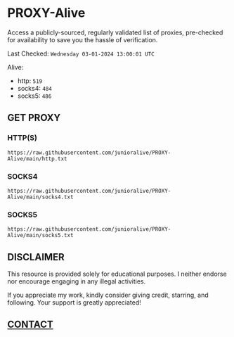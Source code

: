 # PROXY-Alive

Access a publicly-sourced, regularly validated list of proxies, pre-checked for availability to save you the hassle of verification.

Last Checked: `Wednesday 03-01-2024 13:00:01 UTC`

Alive:
- http: `519`
- socks4: `484`
- socks5: `486`

## GET PROXY

### HTTP(S)

```https://raw.githubusercontent.com/junioralive/PROXY-Alive/main/http.txt```

### SOCKS4

```https://raw.githubusercontent.com/junioralive/PROXY-Alive/main/socks4.txt```

### SOCKS5

```https://raw.githubusercontent.com/junioralive/PROXY-Alive/main/socks5.txt```

## DISCLAIMER

This resource is provided solely for educational purposes. I neither endorse nor encourage engaging in any illegal activities.

If you appreciate my work, kindly consider giving credit, starring, and following. Your support is greatly appreciated! 

## [CONTACT](https://t.me/TheJuniorAlive)
